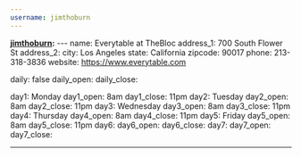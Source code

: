 ```yaml
---
username: jimthoburn
---
```

**[jimthoburn](https://github.com/jimthoburn):** ---
name: Everytable at TheBloc
address_1: 700 South Flower St
address_2:
city: Los Angeles
state: California
zipcode: 90017
phone: 213-318-3836
website: https://www.everytable.com

daily: false
daily_open:
daily_close: 

day1: Monday
day1_open: 8am
day1_close: 11pm
day2: Tuesday
day2_open: 8am
day2_close: 11pm
day3: Wednesday
day3_open: 8am
day3_close: 11pm
day4: Thursday
day4_open: 8am
day4_close: 11pm
day5: Friday
day5_open: 8am
day5_close: 11pm
day6:
day6_open:
day6_close:
day7:
day7_open:
day7_close:

---

